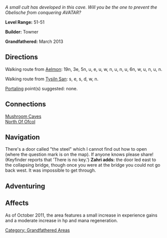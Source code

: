 *A small cult has developed in this cave. Will you be the one to prevent
the Obelische from conquering AVATAR?*

**Level Range:** 51-51

**Builder:** Towner

**Grandfathered:** March 2013

## Directions

Walking route from [Aelmon](Aelmon "wikilink"): 19n, 3e, 5n, u, e, u, w,
n, u, n, u, 6n, w, u, n, u, n.

Walking route from [Tysiln San](Tysiln_San "wikilink"): s, e, s, d, w,
n.

[Portaling](Portal "wikilink") point(s) suggested: none.

## Connections

[Mushroom Caves](Mushroom_Caves "wikilink")  
[North Of Ofcol](North_Of_Ofcol "wikilink")

## Navigation

There's a door called "the steel" which I cannot find out how to open
(where the question mark is on the map). If anyone knows please share!
(Keyfinder reports that 'There is no key.') **Zahri adds:** the door led
east to the collapsing bridge, though once you were at the bridge you
could not go back west. It was impossible to get through.

## Adventuring

## Affects

As of October 2011, the area features a small increase in experience
gains and a moderate increase in hp and mana regeneration.

[Category: Grandfathered
Areas](Category:_Grandfathered_Areas "wikilink")

